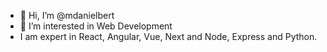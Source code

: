 - 👋 Hi, I’m @mdanielbert
- 👀 I’m interested in Web Development
- I am expert in React, Angular, Vue, Next and Node, Express and Python.

<!---
mdanielbert/mdanielbert is a ✨ special ✨ repository because its `README.md` (this file) appears on your GitHub profile.
You can click the Preview link to take a look at your changes.
--->
